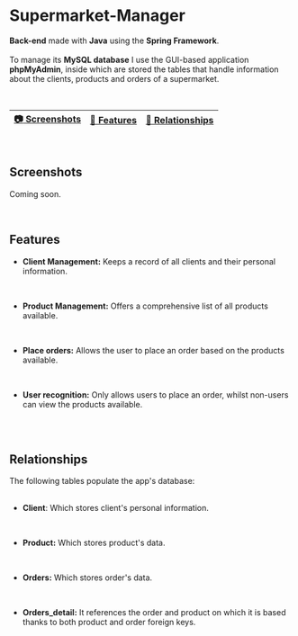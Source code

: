# Supermarket-Manager

**Back-end** made with **Java** using the **Spring Framework**.
<br>
<br>
To manage its **MySQL database** I use the GUI-based application **phpMyAdmin**, inside which are stored the tables that handle information about the clients, products and orders of a supermarket.

<br>

| [:camera: Screenshots](#screenshots) | [📖 Features](#features) | [🔑 Relationships](#relationships) |
| -------- | ----------- | ----------- |

<br>

## Screenshots

Coming soon.

<br>

## Features

* **Client Management:** Keeps a record of all clients and their personal information.
<br>
 
* **Product Management:** Offers a comprehensive list of all products available.
<br>

* **Place orders:** Allows the user to place an order based on the products available.
<br>

* **User recognition:** Only allows users to place an order, whilst non-users can view the products available.
<br>

<br>

## Relationships

The following tables populate the app's database:
<br>
<br>
* **Client**: Which stores client's personal information.
<br>

* **Product:** Which stores product's data.
<br>

* **Orders:** Which stores order's data.
<br>

* **Orders_detail:** It references the order and product on which it is based thanks to both product and order foreign keys.
<br>
